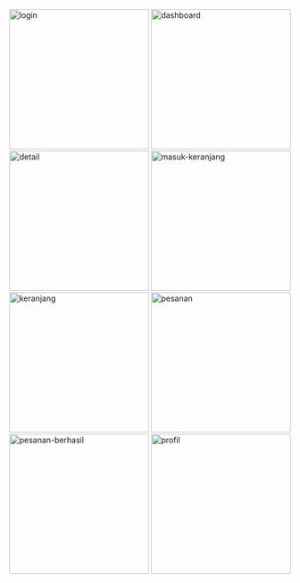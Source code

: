 <img src="https://github.com/user-attachments/assets/25a293de-1e90-4e49-8a7d-4208bdd56bcd" width="250" alt="login">
<img src="https://github.com/user-attachments/assets/123bb249-5efb-42aa-8875-489a25af6134" width="250" alt="dashboard">
<img src="https://github.com/user-attachments/assets/eed46eb7-d9cc-4c24-97b8-031cd3020944" width="250" alt="detail">
<img src="https://github.com/user-attachments/assets/79556246-362b-4164-a2cd-ad834d7ec2b8" width="250" alt="masuk-keranjang">
<img src="https://github.com/user-attachments/assets/d3c408db-2614-40af-8c1f-09052746d23a" width="250" alt="keranjang">
<img src="https://github.com/user-attachments/assets/60a19cba-0864-40ed-b977-45a61900b03b" width="250" alt="pesanan">
<img src="https://github.com/user-attachments/assets/c4e33953-86fa-40ce-bc9f-57aa8b75ba85" width="250" alt="pesanan-berhasil">
<img src="https://github.com/user-attachments/assets/7c437fd8-be9a-4d12-9f1e-d2e3c21c9d33" width="250" alt="profil">
